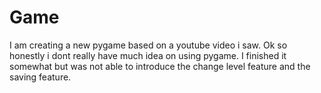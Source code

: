# Game
I am creating a new pygame based on a youtube video i saw.
Ok so honestly i dont really have much idea on using pygame.
I finished it somewhat but was not able to introduce the change level feature and the saving feature.
